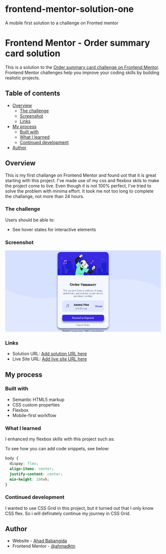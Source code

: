 # frontend-mentor-solution-one
A mobile first solution to a challenge on Fronted mentor
# Frontend Mentor - Order summary card solution

This is a solution to the [Order summary card challenge on Frontend Mentor](https://www.frontendmentor.io/challenges/order-summary-component-QlPmajDUj). Frontend Mentor challenges help you improve your coding skills by building realistic projects. 

## Table of contents

- [Overview](#overview)
  - [The challenge](#the-challenge)
  - [Screenshot](#screenshot)
  - [Links](#links)
- [My process](#my-process)
  - [Built with](#built-with)
  - [What I learned](#what-i-learned)
  - [Continued development](#continued-development)
- [Author](#author)

## Overview
This is my first challange on Frontend Mentor and found uot that it is great starting with this project. I've made use of my css and flexbox skils to make the project come to live. Even though it is not 100% perfect, I've tried to solve the problem with minima effort. It took me not too long to complete the challange, not more than 24 hours.

### The challenge

Users should be able to:

- See hover states for interactive elements

### Screenshot

![](./screenshot.jpg)

### Links

- Solution URL: [Add solution URL here](https://frontend-mentor-solution-one.vercel.app/#)
- Live Site URL: [Add live site URL here](https://your-live-site-url.com)

## My process

### Built with

- Semantic HTML5 markup
- CSS custom properties
- Flexbox
- Mobile-first workflow

### What I learned

I enhanced my flexbox skills with this project such as:

To see how you can add code snippets, see below:

```css
body {
  dispay: flex;
  align-items: center;
  justify-content: center;
  min-height: 100vh;
}
```

### Continued development

I wanted to use CSS Grid in this project, but it turned out that I only know CSS flex. So i will definately continue my journey in CSS Grid.

## Author

- Website - [Ahad Babangida](https://ahmatech.atwebpages.com)
- Frontend Mentor - [@ahmadktn](https://www.frontendmentor.io/profile/ahmadktn)

